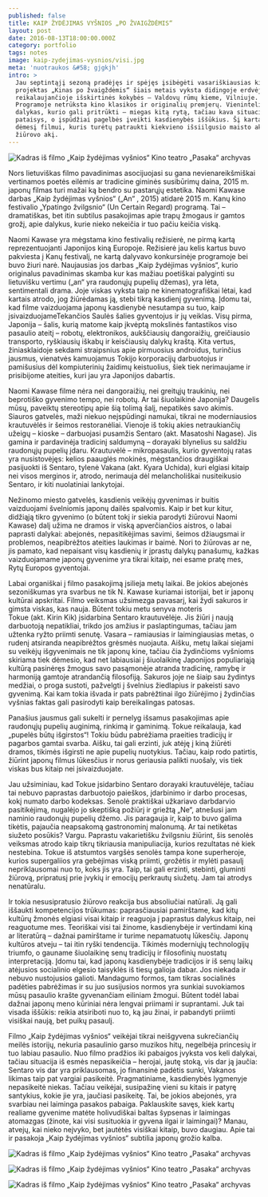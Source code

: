```yaml
---
published: false
title: KAIP ŽYDĖJIMAS VYŠNIOS „PO ŽVAIGŽDĖMIS“
layout: post
date: 2016-08-13T18:00:00.000Z
category: portfolio
tags: notes
image: kaip-zydejimas-vysnios/visi.jpg
meta: 'nuotraukos &#58; gjgkjh'
intro: >
  Jau septintąjį sezoną pradėjęs ir spėjęs įsibėgėti vasariškiausias kino
  projektas „Kinas po žvaigždėmis“ šiais metais vyksta didingoje erdvėje,
  reikalaujančioje išskirtinės kokybės – Valdovų rūmų kieme, Vilniuje.
  Programoje netrūksta kino klasikos ir originalių premjerų. Vienintelis
  dalykas, kurio gali pritrūkti – miegas kitą rytą, tačiau kava situaciją
  pataisys, o įspūdžiai pagelbės įveikti kasdienybės iššūkius. Šį kartą skirsime
  dėmesį filmui, kuris turėtų patraukti kiekvieno išsiilgusio maisto akims
  žiūrovo akį.
---
```


![Kadras iš filmo „Kaip žydėjimas vyšnios“ Kino teatro „Pasaka“ archyvas]({{site.baseurl}}/images/kaip-zydejimas-vysnios/visi.jpg)

Nors lietuviškas filmo pavadinimas asocijuojasi su gana nevienareikšmiškai vertinamos poetės eilėmis ar tradicine giminės susibūrimų daina, 2015&nbsp;m. japonų filmas turi mažai ką bendro su pastarųjų estetika. Naomi Kawase darbas „Kaip žydėjimas vyšnios“ („An“ , 2015) atidarė 2015 m. Kanų kino festivalio „Ypatingo žvilgsnio“ (Un Certain Regard) programą. Tai – dramatiškas, bet itin subtilus pasakojimas apie trapų žmogaus ir gamtos grožį, apie dalykus, kurie nieko nekeičia ir tuo pačiu keičia viską.

Naomi Kawase yra mėgstama kino festivalių režisierė, ne pirmą kartą reprezentuojanti Japonijos kiną Europoje. Režisierė jau kelis kartus buvo pakviesta į Kanų festivalį, ne kartą dalyvavo 
konkursinėje programoje bei buvo žiuri narė. Naujausias jos darbas „Kaip žydėjimas vyšnios“, kurio 
originalus pavadinimas skamba kur kas mažiau poetiškai palyginti su lietuvišku vertimu („an“ yra 
raudonųjų pupelių džemas), yra lėta, sentimentali drama. Joje viskas vyksta taip ne 
kinematografiškai lėtai, kad kartais atrodo, jog žiūrėdamas ją, stebi tikrą kasdienį gyvenimą. Įdomu tai, kad filme vaizduojama japonų kasdienybė nesutampa su tuo, kaip įsivaizduojameTekančios 
Saulės šalies gyventojus ir jų veiklas. Visų pirma, Japonija – šalis, kurią matome kaip įkvėptą 
mokslinės fantastikos viso pasaulio ateitį –  robotų, elektronikos, aukščiausių dangoraižių, 
greičiausio transporto, ryškiausių  iškabų ir keisčiausių dalykų kraštą. Kita vertus, žiniasklaidoje sekdami straipsnius apie pirmuosius androidus, turinčius jausmus, vienatvės kamuojamus Tokijo korporacijų darbuotojus ir pamišusius dėl kompiuterinių žaidimų keistuolius, šiek tiek nerimaujame ir prisibijome ateities, kuri jau yra Japonijos dabartis. 

Naomi Kawase filme nėra nei dangoraižių, nei greitųjų traukinių, nei beprotiško gyvenimo tempo, 
nei robotų. Ar tai šiuolaikinė Japonija? Daugelis mūsų, paveiktų stereotipų apie šią tolimą šalį, 
nepatikės savo akimis. Siauros gatvelės, maži niekuo neįspūdingi namukai, tikrai ne 
moderniausios krautuvėlės ir šeimos restoranėliai. Vienoje iš tokių akies netraukiančių užeigų – 
kioske – darbuojasi pusamžis Sentaro (akt. Masatoshi Nagase). Jis gamina ir pardavinėja tradicinį 
saldumyną –  dorayaki blynelius su saldžiu raudonųjų pupelių įdaru. Krautuvėlė – mikropasaulis, 
kurio gyventojų ratas yra nusistovėjęs: kelios paauglės mokinės, mėgstančios draugiškai pasijuokti 
iš Sentaro, tylenė Vakana (akt. Kyara Uchida), kuri elgiasi kitaip nei visos merginos ir, atrodo, 
nerimauja dėl melancholiškai nusiteikusio Sentaro, ir kiti nuolatiniai lankytojai.

Nežinomo miesto gatvelės, kasdienis veikėjų gyvenimas ir buitis vaizduojami švelniomis japonų 
dailės spalvomis. Kaip ir bet kur kitur, didžiąją tikro gyvenimo (o būtent tokį ir siekia parodyti 
žiūrovui Naomi Kawase) dalį užima ne dramos ir viską apverčiančios aistros, o labai paprasti 
dalykai: abejonės, nepasitikėjimas savimi, šeimos džiaugsmai ir problemos, neapibrėžtos ateities 
laukimas ir baimė. Nori to žiūrovas ar ne, jis pamato, kad nepaisant visų kasdienių ir įprastų dalykų panašumų, kažkas vaizduojamame japonų gyvenime yra tikrai kitaip, nei esame pratę mes, Rytų 
Europos gyventojai. 

Labai organiškai į filmo pasakojimą įsilieja metų laikai. Be jokios abejonės sezoniškumas yra 
svarbus ne tik N. Kawase kuriamai istorijai, bet ir japonų kultūrai apskritai. Filmo veiksmas 
užsimezga pavasarį, kai žydi sakuros ir gimsta viskas, kas nauja. Būtent tokiu metu senyva moteris  
Tokue (akt. Kirin Kik) įsidarbina Sentaro krautuvėlėje. Jis žiūri į naują darbuotoją nepatikliai, trikdo jos amžius ir paslaptingumas, tačiau jam užtenka ryžto priimti senutę. Vasara – ramiausias ir laimingiausias metas, o rudenį atsiranda neapibrėžtos grėsmės nuojauta. Aišku, metų laikai siejami  su veikėjų išgyvenimais ne tik japonų kine, tačiau čia žydinčioms vyšnioms skiriama tiek dėmesio, kad net labiausiai į šiuolaikinę Japonijos populiariąją kultūrą pasinėręs žmogus savo pasąmonėje atranda tradicinę, ramybę ir harmoniją gamtoje atrandančią filosofiją. Sakuros joje ne šiaip sau žydintys medžiai, o proga sustoti, pažvelgti į švelnius žiedlapius ir pakeisti savo gyvenimą. Kai kam tokia išvada ir pats pabrėžtinai ilgo žiūrėjimo į žydinčias vyšnias faktas gali pasirodyti kaip bereikalingas patosas. 

Panašius jausmus gali sukelti ir pernelyg išsamus pasakojimas apie raudonųjų pupelių auginimą, 
rinkimą ir gaminimą. Tokue reikalauja, kad „pupelės būtų išgirstos“! Tokiu būdu pabrėžiama 
praeities tradicijų ir pagarbos gamtai svarba. Aišku, tai gali erzinti, juk atėję į kiną žiūrėti dramos, tikimės išgirsti ne apie pupelių nuotykius. Tačiau, kaip rodo patirtis, žiūrint japonų filmus lūkesčius ir norus geriausia palikti nuošaly, vis tiek viskas bus kitaip nei įsivaizduojate. 

Jau užsiminiau, kad Tokue įsidarbino Sentaro dorayaki  krautuvėlėje, tačiau tai nebuvo paprastas 
darbuotojo paieškos, įdarbinimo ir darbo procesas, kokį numato darbo kodeksas. Senolė praktiškai 
užkariavo darbdarvio pasitikėjimą, nugalėjo jo skeptišką požiūrį ir griežtą „Ne“, atnešusi jam 
naminio raudonųjų pupelių džemo. Jis paragauja ir, kaip to buvo galima tikėtis, pajaučia 
neapsakomą gastronominį malonumą. Ar tai netikėtas siužeto posūkis? Vargu. Paprastu 
vakarietišku žvilgsniu žiūrint, šis senolės veiksmas atrodo kaip tikrų tikriausia manipuliacija, kurios rezultatas nė kiek nestebina. Tokue iš atstumtos vargšės senolės tampa kone superheroje, kurios supergaliios yra gebėjimas viską priimti, grožėtis ir mylėti pasaulį nepriklausomai nuo to, koks jis yra. Taip, tai gali erzinti, stebinti, gluminti žiūrovą, pripratusį prie įvykių ir emocijų perkrautų siužetų. Jam tai atrodys nenatūralu. 

Ir tokia nesusipratusio žiūrovo reakcija bus absoliučiai natūrali. Ją gali iššaukti kompetencijos 
trūkumas: paprasčiausiai pamirštame, kad kitų kultūrų žmonės elgiasi visai kitaip ir reaguoja į 
paprastus dalykus kitaip, nei reaguotume mes. Teoriškai visi tai žinome, kasdienybėje ir vertindami kiną ar literatūrą – dažnai pamirštame ir turime nepamatuotų lūkesčių. Japonų kultūros atveju – tai itin ryški tendencija. Tikimės moderniųjų technologijų triumfo, o gauname šiuolaikinę senų tradicijų ir filosofinių nuostatų interpretaciją. Įdomu tai, kad japonų kasdienybėje tradicijos ir iš senų laikų atėjusios socialinio elgesio taisyklės iš tiesų galioja dabar. Jos niekada ir nebuvo nustojusios galioti. Mandagumo formos, tam tikras socialinės padėties pabrėžimas ir su juo susijusios normos yra sunkiai suvokiamos mūsų pasaulio krašte gyvenančiam eiliniam žmogui. Būtent todėl labai dažnai japonų meno kūriniai nėra lengvai priimami ir suprantami. Juk tai visada iššūkis: reikia atsiriboti nuo to, ką jau žinai, ir pabandyti priimti visiškai naują, bet puikų pasaulį.

Filmo „Kaip žydėjimas vyšnios“ veikėjai tikrai neišgyvena sukrečiančių meilės istorijų, nekuria 
pasaulinio garso muzikos hitų, negelbėja princesių ir tuo labiau pasaulio. Nuo filmo pradžios iki 
pabaigos įvyksta vos keli dalykai, tačiau situacija iš esmės nepasikeičia – herojai, jautę stoką, vis dar ją jaučia: Sentaro vis dar yra priklausomas, jo finansinė padėtis sunki, Vakanos likimas taip pat vargiai pasikeitė. Pragmatiniame, kasdienybės lygmenyje nepasikeitė niekas. Tačiau veikėjai, susipažinę vieni su kitais ir patyrę santykius, kokie jie yra, jaučiasi pasikeitę. Tai, be jokios abejonės, yra svarbiau nei laiminga pasakos pabaiga. Paklauskite savęs, kiek kartų realiame gyvenime matėte holivudiškai baltas šypsenas ir laimingas atomazgas (žinote, kai visi susituokia ir gyvena ilgai ir laimingai)? Manau, atvejų, kai nieko neįvyko, bet jautėtės visiškai kitaip, buvo daugiau. Apie tai ir pasakoja „Kaip žydėjimas vyšnios“ subtilia japonų grožio kalba.


![Kadras iš filmo „Kaip žydėjimas vyšnios“ Kino teatro „Pasaka“ archyvas]({{site.baseurl}}/images/kaip-zydejimas-vysnios/sentaro-ir-wakana.jpg)

![Kadras iš filmo „Kaip žydėjimas vyšnios“ Kino teatro „Pasaka“ archyvas]({{site.baseurl}}/images/kaip-zydejimas-vysnios/tokue.jpg)

![Kadras iš filmo „Kaip žydėjimas vyšnios“ Kino teatro „Pasaka“ archyvas]({{site.baseurl}}/images/kaip-zydejimas-vysnios/sentaro.jpg)
